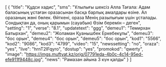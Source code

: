 [
  {
    "title": "Құдси хадис",
    "sms": "Ұлылығы шексіз Алла Тағала: Адам баласының ұстаған оразасынан басқа барлық амалдары өзіне. Ал оразаның жөні бөлек. Өйткені, ораза Менің разылығым үшін ұсталады. Сондықтан да, оның қарымын (сауабын) Өзім беремін – деген",
    "setting": "1",
    "verse": "8.1",
    "updatetext": "ggg",
    "demeu1": "Темирхан Батырхан",
    "demeu2": "Жоламан Қуанышбек Еркебекұлы",
    "demeu3": "бос орын",
    "demeu4": "бос орын",
    "demeu5": "бос орын",
    "kod1": "5566",
    "kod2": "9086",
    "kod3": "4799",
    "video": "15",
    "newssetting": "no",
    "oraza": "yes",
    "live": "hrnT2IFqyro",
    "dostup": "yes",
    "promokod": "qwerty",
    "image": "https://imgs.muftyat.kz/orig/07791eda-4b0c-4c14-95ed-efe911f9448c.jpg",
    "news": "Рамазан айына 3 күн қалды"
  }
]
